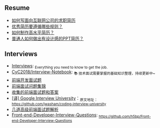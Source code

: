 ## Resume

- [如何写面向互联网公司的求职简历](http://blog.devtang.com/2013/12/22/how-to-write-resume-for-it-company/)
- [优秀简历要遵循哪些规则？](https://www.zhihu.com/question/20184884)
- [如何制作高水平简历？](https://www.zhihu.com/question/21187514)
- [普通人如何做出有设计感的PPT简历？](https://www.zhihu.com/question/36943039)

## Interviews

- [Interviews](https://github.com/kdn251/interviews): <sub>Everything you need to know to get the job.</sub>
- [CyC2018/Interview-Notebook](https://github.com/CyC2018/Interview-Notebook): <sub>📚 技术面试需要掌握的基础知识整理，持续更新中~</sub>   
- [前端开发面试题](https://github.com/markyun/My-blog/tree/master/Front-end-Developer-Questions)   
- [前端面试问题集锦](https://github.com/helloqingfeng/Awsome-Front-End-learning-resource/tree/master/21-Front-end-Interview-questions)   
- [收集的前端面试题和答案](https://github.com/helloqingfeng/Awsome-Front-End-learning-resource/tree/master/23-FE-interview-master)  
- [[译] Google Interview University](https://github.com/helloqingfeng/Awsome-Front-End-learning-resource/tree/master/29-google-interview-university)：<sub>原文地址：https://github.com/jwasham/coding-interview-university</sub>
- [几道高级前端面试题解析](https://juejin.im/post/5aa8a07cf265da238a3022a4)
- [Front-end-Developer-Interview-Questions](https://github.com/h5bp/Front-end-Developer-Interview-Questions): <sub>https://github.com/h5bp/Front-end-Developer-Interview-Questions</sub>